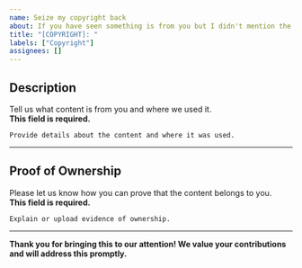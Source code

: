 ```yaml
---
name: Seize my copyright back
about: If you have seen something is from you but I didn't mention the origin from you, please let me know.
title: "[COPYRIGHT]: "
labels: ["Copyright"]
assignees: []
---
```


## Description

Tell us what content is from you and where we used it.  
**This field is required.**

<!-- Fill in your description below -->
```plaintext
Provide details about the content and where it was used.
```

---

## Proof of Ownership

Please let us know how you can prove that the content belongs to you.  
**This field is required.**

<!-- Provide your proof below -->
```plaintext
Explain or upload evidence of ownership.
```

---

**Thank you for bringing this to our attention! We value your contributions and will address this promptly.**
